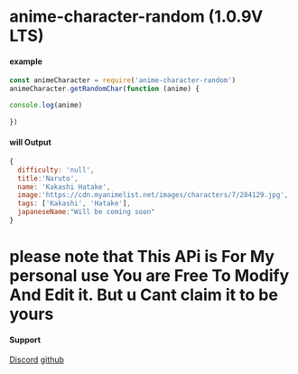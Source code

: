 # anime-character-random (1.0.9V LTS)
#### example
```js
const animeCharacter = require('anime-character-random')
animeCharacter.getRandomChar(function (anime) {

console.log(anime)
    
})
```
#### will Output

```js
{
  difficulty: 'null',
  title:'Naruto',
  name: 'Kakashi Hatake',
  image:'https://cdn.myanimelist.net/images/characters/7/284129.jpg',
  tags: ['Kakashi', 'Hatake'],
  japaneseName:"Will be coming soon"
}
```

# please note that This APi is For My personal use You are Free To Modify And Edit it. **But u Cant claim it to be yours**

#### Support

[Discord](https://discord.gg/4ftQqQ6)
[github](https://github.com/gco360)

